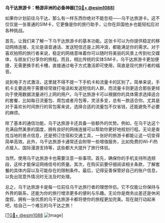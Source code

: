 **乌干达旅游卡：畅游非洲的必备神器[[TG💪+ @esim1088](https://t.me/s/esim1088)]**

如果你计划前往乌干达，那么有一样东西你绝对不能忽视——乌干达旅游卡。这不仅仅是一张普通的SIM卡，它更像是你的旅行助手，让你在异国他乡也能轻松应对各种挑战。

首先，让我们来了解一下乌干达旅游卡的基本功能。这张卡可以为你提供稳定的移动网络连接，无论是语音通话、发送短信还是上网冲浪，都能满足你的需求。对于喜欢拍照的旅行者来说，稳定的网络意味着你可以随时将美丽的风景上传到社交媒体，与朋友们分享你的旅程。而且，相比传统的实体SIM卡，乌干达旅游卡更加便捷，无需更换手机卡槽，直接通过电子方式激活即可使用，简直是现代旅行者的福音。

说到电子方式激活，这里就不得不提一下手机卡和流量卡的区别了。简单来说，手机卡主要适用于需要经常拨打电话和发送短信的人群，而流量卡则更适合那些更倾向于使用数据流量进行上网的用户。乌干达旅游卡可以根据你的具体需求选择适合的套餐，比如每日流量包、周包或者月包等，灵活多变，总有一款适合你。尤其是对于喜欢长时间旅行的背包客来说，选择合适的流量包不仅省钱，还能避免不必要的麻烦。

除了基本的通信功能，乌干达旅游卡还具备一些额外的优势。例如，在乌干达这个充满自然美景的国度，拥有良好的网络连接可以帮助你更好地规划行程。无论是查找当地的景点信息，还是预订住宿和交通工具，一张好的旅游卡都能让这一切变得简单高效。此外，乌干达旅游卡通常还会附带一些增值服务，比如免费的Wi-Fi热点接入、国际漫游支持等，这些都大大提升了旅行体验。

当然，使用乌干达旅游卡也需要注意一些事项。首先，确保你的手机支持所选频段，这样才能保证网络信号的质量。其次，在购买前要仔细阅读相关条款，了解套餐的具体内容以及可能存在的限制条件。最后，记得妥善保管好自己的账户信息，以免出现意外情况时无法及时处理。

总之，乌干达旅游卡是每一位前往乌干达旅行者的理想伴侣。它不仅能让你保持与外界的联系，还能为你的旅行增添更多的便利与乐趣。无论你是商务出差还是休闲度假，拥有一张优质的乌干达旅游卡都将使你的旅程更加完美。现在就行动起来吧，给自己一个难忘的乌干达之旅！

[[TG💪+ @esim1088](https://t.me/s/esim1088) ![Image](https://i.postimg.cc/4NQfJmqS/Snipaste-2025-05-13-00-14-12.png)]